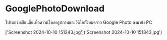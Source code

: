 # GooglePhotoDownload

โปรแกรมเขียนขึ้นเพื่อดาวน์โหลดรูปภาพและวีดีโอทั้งหมดจาก Google Photo ลงมายัง PC

['Screenshot 2024-10-10 151343.jpg']('Screenshot 2024-10-10 151343.jpg')
